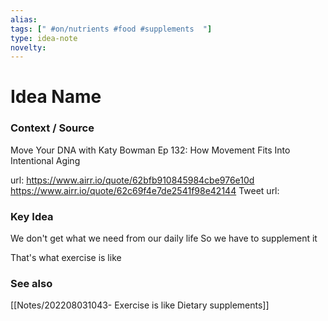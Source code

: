 ```yaml
---
alias: 
tags: [" #on/nutrients #food #supplements  "]
type: idea-note
novelty: 
---
```

# Idea Name

### Context / Source
Move Your DNA with Katy Bowman
Ep 132: How Movement Fits Into Intentional Aging

url: https://www.airr.io/quote/62bfb910845984cbe976e10d
https://www.airr.io/quote/62c69f4e7de2541f98e42144
Tweet url: 

### Key Idea

We don't get what we need from our daily life
So we have to supplement it

That's what exercise is like


### See also
[[Notes/202208031043- Exercise is like Dietary supplements]]